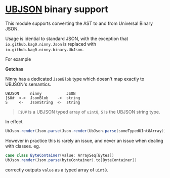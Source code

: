 # [UBJSON](https://ubjson.org) binary support

This module supports converting the AST to and from Universal Binary JSON.

Usage is idential to standard JSON, with the exception that `io.github.kag0.ninny.Json` is replaced with `io.github.kag0.ninny.binary.UbJson`.

For example

<script src="https://gist-it.appspot.com/github/kag0/ninny-json/blob/master/ubjson/test/src/io/github/kag0/ninny/binary/ubjson/Doc.scala?slice=13:16"></script>

**Gotchas**

Ninny has a dedicated `JsonBlob` type which doesn't map exactly to UBJSON's semantics.

```
UBJSON     ninny           JSON
[$U#  <->  JsonBlob    ->  string
S     <-   JsonString  <-  string
```
> `[$U#` is a UBJSON typed array of `uint8`, `S` is the UBJSON string type.

In effect

```scala
UbJson.render(Json.parse(Json.render(UbJson.parse(someTypedUInt8Array)))) != someTypedUInt8Array
```

However in practice this is rarely an issue, and never an issue when dealing with classes. eg.

```scala
case class ByteContainer(value: ArraySeq[Bytes])
UbJson.render(Json.parse(byteContainer).to[ByteContainer])
```

correctly outputs `value` as a typed array of `uint8`.